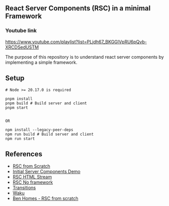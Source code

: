 ## React Server Components (RSC) in a minimal Framework

### Youtube link
https://www.youtube.com/playlist?list=PLjdh67_BKGGlVpRU6pQvb-XRCDSedUSTM

The purpose of this repository is to understand react server components by implementing a simple framework. 


## Setup

  ```
  # Node >= 20.17.0 is required

  pnpm install
  pnpm build # Build server and client
  pnpm start 


  OR

  npm install --legacy-peer-deps
  npm run build # Build server and client
  npm run start 
  ```

## References

* [RSC from Scratch](https://github.com/reactwg/server-components/discussions/5)
* [Initial Server Components Demo](https://github.com/reactjs/server-components-demo)
* [RSC HTML Stream](https://github.com/devongovett/rsc-html-stream)
* [RSC No framework](https://timtech.blog/posts/react-server-components-rsc-no-framework/)
* [Transitions](https://github.com/reactwg/react-18/discussions/41)
* [Waku](https://github.com/dai-shi/waku)
* [Ben Homes - RSC from scratch](https://www.youtube.com/watch?v=MaebEqhZR84) 
